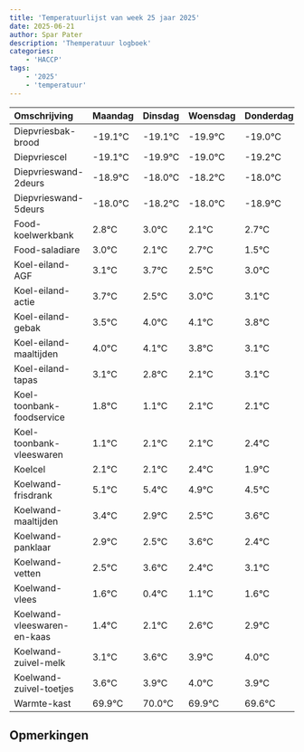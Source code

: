 ```yaml
---
title: 'Temperatuurlijst van week 25 jaar 2025'
date: 2025-06-21
author: Spar Pater
description: 'Themperatuur logboek'
categories:
    - 'HACCP'
tags:
    - '2025'
    - 'temperatuur'
---
```

|Omschrijving|Maandag|Dinsdag|Woensdag|Donderdag|Vrijdag|Zaterdag|Zondag|
|:---|:---|:---|:---|:---|:---|:---|:---|
|Diepvriesbak-brood|-19.1°C|-19.1°C|-19.9°C|-19.0°C|-19.2°C|-19.0°C| |
|Diepvriescel|-19.1°C|-19.9°C|-19.0°C|-19.2°C|-19.0°C|-19.9°C| |
|Diepvrieswand-2deurs|-18.9°C|-18.0°C|-18.2°C|-18.0°C|-18.9°C|-18.3°C| |
|Diepvrieswand-5deurs|-18.0°C|-18.2°C|-18.0°C|-18.9°C|-18.3°C|-19.5°C| |
|Food-koelwerkbank|2.8°C|3.0°C|2.1°C|2.7°C|1.5°C|2.0°C| |
|Food-saladiare|3.0°C|2.1°C|2.7°C|1.5°C|2.0°C|2.1°C| |
|Koel-eiland-AGF|3.1°C|3.7°C|2.5°C|3.0°C|3.1°C|2.8°C| |
|Koel-eiland-actie|3.7°C|2.5°C|3.0°C|3.1°C|2.8°C|2.1°C| |
|Koel-eiland-gebak|3.5°C|4.0°C|4.1°C|3.8°C|3.1°C|4.1°C| |
|Koel-eiland-maaltijden|4.0°C|4.1°C|3.8°C|3.1°C|4.1°C|4.1°C| |
|Koel-eiland-tapas|3.1°C|2.8°C|2.1°C|3.1°C|3.1°C|3.4°C| |
|Koel-toonbank-foodservice|1.8°C|1.1°C|2.1°C|2.1°C|2.4°C|1.9°C| |
|Koel-toonbank-vleeswaren|1.1°C|2.1°C|2.1°C|2.4°C|1.9°C|1.5°C| |
|Koelcel|2.1°C|2.1°C|2.4°C|1.9°C|1.5°C|2.6°C| |
|Koelwand-frisdrank|5.1°C|5.4°C|4.9°C|4.5°C|5.6°C|4.4°C| |
|Koelwand-maaltijden|3.4°C|2.9°C|2.5°C|3.6°C|2.4°C|3.1°C| |
|Koelwand-panklaar|2.9°C|2.5°C|3.6°C|2.4°C|3.1°C|3.6°C| |
|Koelwand-vetten|2.5°C|3.6°C|2.4°C|3.1°C|3.6°C|3.9°C| |
|Koelwand-vlees|1.6°C|0.4°C|1.1°C|1.6°C|1.9°C|2.0°C| |
|Koelwand-vleeswaren-en-kaas|1.4°C|2.1°C|2.6°C|2.9°C|3.0°C|2.9°C| |
|Koelwand-zuivel-melk|3.1°C|3.6°C|3.9°C|4.0°C|3.9°C|3.6°C| |
|Koelwand-zuivel-toetjes|3.6°C|3.9°C|4.0°C|3.9°C|3.6°C|3.1°C| |
|Warmte-kast|69.9°C|70.0°C|69.9°C|69.6°C|69.1°C|68.4°C| |

## Opmerkingen


